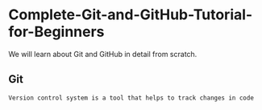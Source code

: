 # Complete-Git-and-GitHub-Tutorial-for-Beginners
We will learn about Git and GitHub in detail from scratch. 

## Git
``Version control system is a tool that helps to track changes in code``
